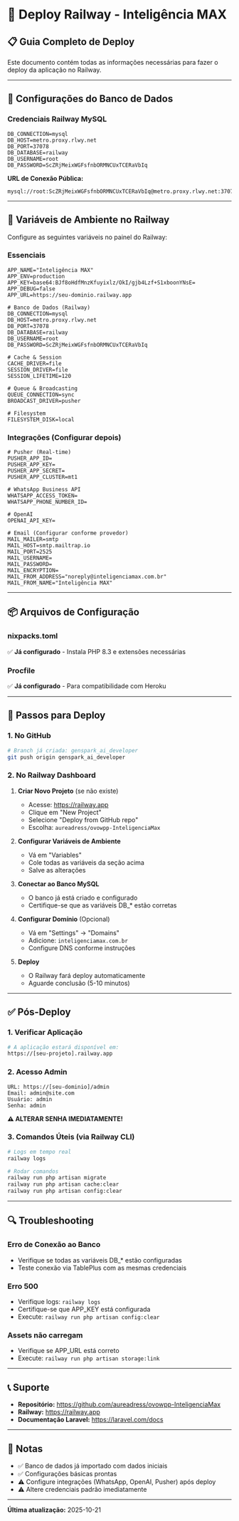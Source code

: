 # 🚂 Deploy Railway - Inteligência MAX

## 📋 Guia Completo de Deploy

Este documento contém todas as informações necessárias para fazer o deploy da aplicação no Railway.

---

## 🔧 Configurações do Banco de Dados

### Credenciais Railway MySQL

```env
DB_CONNECTION=mysql
DB_HOST=metro.proxy.rlwy.net
DB_PORT=37078
DB_DATABASE=railway
DB_USERNAME=root
DB_PASSWORD=ScZRjMeixWGFsfnbORMNCUxTCERaVbIq
```

**URL de Conexão Pública:**
```
mysql://root:ScZRjMeixWGFsfnbORMNCUxTCERaVbIq@metro.proxy.rlwy.net:37078/railway
```

---

## 🚀 Variáveis de Ambiente no Railway

Configure as seguintes variáveis no painel do Railway:

### Essenciais
```env
APP_NAME="Inteligência MAX"
APP_ENV=production
APP_KEY=base64:BJf8oHdfMnzKfuyixlz/OkI/gjb4Lzf+S1xboonYNsE=
APP_DEBUG=false
APP_URL=https://seu-dominio.railway.app

# Banco de Dados (Railway)
DB_CONNECTION=mysql
DB_HOST=metro.proxy.rlwy.net
DB_PORT=37078
DB_DATABASE=railway
DB_USERNAME=root
DB_PASSWORD=ScZRjMeixWGFsfnbORMNCUxTCERaVbIq

# Cache & Session
CACHE_DRIVER=file
SESSION_DRIVER=file
SESSION_LIFETIME=120

# Queue & Broadcasting
QUEUE_CONNECTION=sync
BROADCAST_DRIVER=pusher

# Filesystem
FILESYSTEM_DISK=local
```

### Integrações (Configurar depois)
```env
# Pusher (Real-time)
PUSHER_APP_ID=
PUSHER_APP_KEY=
PUSHER_APP_SECRET=
PUSHER_APP_CLUSTER=mt1

# WhatsApp Business API
WHATSAPP_ACCESS_TOKEN=
WHATSAPP_PHONE_NUMBER_ID=

# OpenAI
OPENAI_API_KEY=

# Email (Configurar conforme provedor)
MAIL_MAILER=smtp
MAIL_HOST=smtp.mailtrap.io
MAIL_PORT=2525
MAIL_USERNAME=
MAIL_PASSWORD=
MAIL_ENCRYPTION=
MAIL_FROM_ADDRESS="noreply@inteligenciamax.com.br"
MAIL_FROM_NAME="Inteligência MAX"
```

---

## 📦 Arquivos de Configuração

### nixpacks.toml
✅ **Já configurado** - Instala PHP 8.3 e extensões necessárias

### Procfile
✅ **Já configurado** - Para compatibilidade com Heroku

---

## 🎯 Passos para Deploy

### 1. No GitHub
```bash
# Branch já criada: genspark_ai_developer
git push origin genspark_ai_developer
```

### 2. No Railway Dashboard

1. **Criar Novo Projeto** (se não existe)
   - Acesse: https://railway.app
   - Clique em "New Project"
   - Selecione "Deploy from GitHub repo"
   - Escolha: `aureadress/ovowpp-InteligenciaMax`

2. **Configurar Variáveis de Ambiente**
   - Vá em "Variables"
   - Cole todas as variáveis da seção acima
   - Salve as alterações

3. **Conectar ao Banco MySQL**
   - O banco já está criado e configurado
   - Certifique-se que as variáveis DB_* estão corretas

4. **Configurar Domínio** (Opcional)
   - Vá em "Settings" → "Domains"
   - Adicione: `inteligenciamax.com.br`
   - Configure DNS conforme instruções

5. **Deploy**
   - O Railway fará deploy automaticamente
   - Aguarde conclusão (5-10 minutos)

---

## ✅ Pós-Deploy

### 1. Verificar Aplicação
```bash
# A aplicação estará disponível em:
https://[seu-projeto].railway.app
```

### 2. Acesso Admin
```
URL: https://[seu-dominio]/admin
Email: admin@site.com
Usuário: admin
Senha: admin
```
**⚠️ ALTERAR SENHA IMEDIATAMENTE!**

### 3. Comandos Úteis (via Railway CLI)
```bash
# Logs em tempo real
railway logs

# Rodar comandos
railway run php artisan migrate
railway run php artisan cache:clear
railway run php artisan config:clear
```

---

## 🔍 Troubleshooting

### Erro de Conexão ao Banco
- Verifique se todas as variáveis DB_* estão configuradas
- Teste conexão via TablePlus com as mesmas credenciais

### Erro 500
- Verifique logs: `railway logs`
- Certifique-se que APP_KEY está configurada
- Execute: `railway run php artisan config:clear`

### Assets não carregam
- Verifique se APP_URL está correto
- Execute: `railway run php artisan storage:link`

---

## 📞 Suporte

- **Repositório:** https://github.com/aureadress/ovowpp-InteligenciaMax
- **Railway:** https://railway.app
- **Documentação Laravel:** https://laravel.com/docs

---

## 📝 Notas

- ✅ Banco de dados já importado com dados iniciais
- ✅ Configurações básicas prontas
- ⚠️ Configure integrações (WhatsApp, OpenAI, Pusher) após deploy
- ⚠️ Altere credenciais padrão imediatamente

---

**Última atualização:** 2025-10-21
